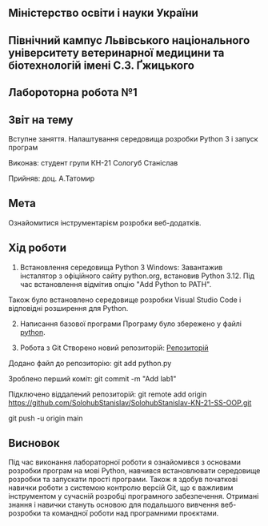 ## Міністерство освіти і науки України

## Північний кампус Львівського національного університету ветеринарної медицини та біотехнологій імені С.З. Ґжицького

## Лабороторна робота №1

## Звіт на тему
Вступне заняття. Налаштування середовища розробки Python 3 і запуск програм

Виконав: студент групи КН-21 Сологуб Станіслав

Прийняв: доц. А.Татомир

## Мета
Ознайомитися інструментарієм розробки веб-додатків.

## Хід роботи
1. Встановлення середовища Python 3
Windows: Завантажив інсталятор з офіційного сайту python.org, встановив Python 3.12. Під час встановлення відмітив опцію "Add Python to PATH".

Також було встановлено середовище розробки Visual Studio Code і відповідні розширення для Python.

2. Написання базової програми
Програму було збережено у файлі [python](python.py).

3. Робота з Git
Створено новий репозиторій:
[Репозиторій](https://github.com/SolohubStanislav/SolohubStanislav-KN-21-SS-OOP)

Додано файл до репозиторію:
git add python.py

Зроблено перший коміт:
git commit -m "Add lab1"

Підключено віддалений репозиторій:
git remote add origin https://github.com/SolohubStanislav/SolohubStanislav-KN-21-SS-OOP.git

git push -u origin main

## Висновок
Під час виконання лабораторної роботи я ознайомився з основами розробки програм на мові Python, навчився встановлювати середовище розробки та запускати прості програми. Також я здобув початкові навички роботи з системою контролю версій Git, що є важливим інструментом у сучасній розробці програмного забезпечення. Отримані знання і навички стануть основою для подальшого вивчення веб-розробки та командної роботи над програмними проєктами.